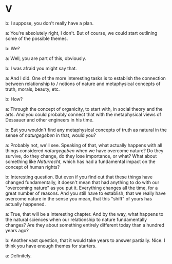 # V

b: I suppose, you don't really have a plan.

a: You're absolutely right, I don't. But of course, we could start outlining some of the possible themes.

b: We?

a: Well, you are part of this, obviously.

b: I was afraid you might say that.

a: And I did. One of the more interesting tasks is to establish the connection between relationship to / notions of nature and metaphysical concepts of truth, morals, beauty, etc.

b: How?

a: Through the concept of organicity, to start with, in social theory and the arts. And you could probably connect that with the metaphysical views of Dessauer and other engineers in his time.

b: But you wouldn't find any metaphysical concepts of truth as natural in the sense of *naturgegeben* in that, would you?

a: Probably not, we'll see. Speaking of that, what actually happens with all things considered *naturgegeben* when we have overcome nature? Do they survive, do they change, do they lose importance, or what? What about something like *Naturrecht*, which has had a fundamental impact on the concept of human rights?

b: Interesting question. But even if you find out that these things have changed fundamentally, it doesn't mean that had anything to do with our "overcoming nature" as you put it. Everything changes all the time, for a great number of reasons. And you still have to establish, that we really have overcome nature in the sense you mean, that this "shift" of yours has actually happened.

a: True, that will be a interesting chapter. And by the way, what happens to the natural sciences when our relationship to nature fundamentally changes? Are they about something entirely different today than a hundred years ago?

b: Another vast question, that it would take years to answer partially. Nice. I think you have enough themes for starters.

a: Definitely.